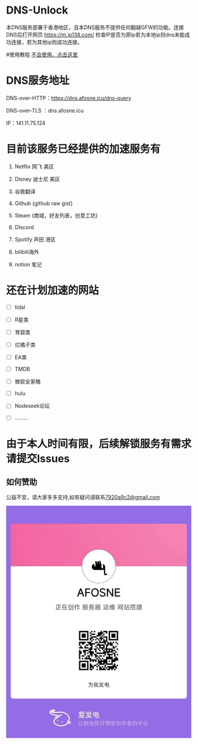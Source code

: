# DNS-Unlock

本DNS服务部署于香港地区，且本DNS服务不提供任何翻越GFW的功能。连接DNS后打开网页 https://m.ip138.com/ 检查IP是否为原ip若为本地ip则dns未能成功连接，若为其他ip则成功连接。

#使用教程
[不会使用，点击这里](/tutorial.yaml)

# DNS服务地址

DNS-over-HTTP：https://dns.afosne.icu/dns-query 

DNS-over-TLS ：dns.afosne.icu

IP：141.11.75.124



# 目前该服务已经提供的加速服务有

1. Netflix 网飞 美区

2. Disney 迪士尼 美区

3. 谷歌翻译

4. Github {github raw gist}

5. Steam {商城，好友列表，创意工坊} 

6. DIscord

7. Spotify 声田 港区

8. bilibili海外 

9. notion 笔记

   



# 还在计划加速的网站

- [ ] tidal
- [ ] R星类
- [ ] 育碧类
- [ ] 烂橘子类
- [ ] EA类
- [ ] TMDB
- [ ] 微软全家桶
- [ ] hulu
- [ ] Nodeseek论坛
- [ ] .........



# 由于本人时间有限，后续解锁服务有需求请提交Issues


## 如何赞助

公益不宜，请大家多多支持,如有疑问请联系[7920a9c2@gmail.com](mailto:7920a9c2@gmail.com) 

![爱发电](/img/afd.jpg)
